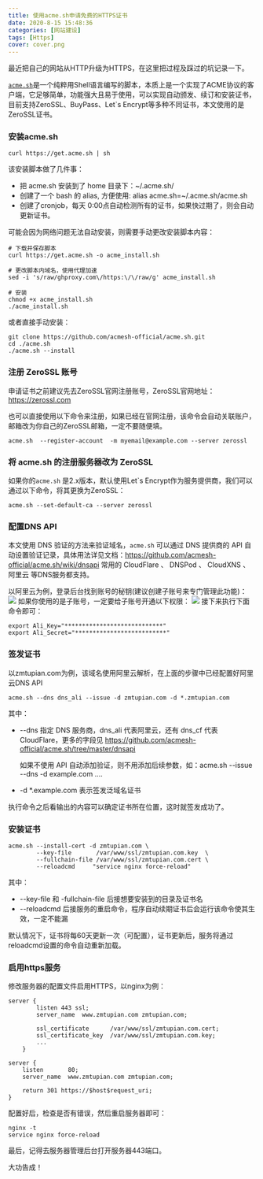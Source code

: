 ```yaml
---
title: 使用acme.sh申请免费的HTTPS证书
date: 2020-8-15 15:48:36
categories: [网站建设]
tags: [Https]
cover: cover.png
---
```


最近把自己的网站从HTTP升级为HTTPS，在这里把过程及踩过的坑记录一下。

[`acme.sh`](https://github.com/Neilpang/acme.sh)是一个纯粹用Shell语言编写的脚本，本质上是一个实现了ACME协议的客户端，它足够简单，功能强大且易于使用，可以实现自动颁发、续订和安装证书，目前支持ZeroSSL、BuyPass、Let`s Encrypt等多种不同证书，本文使用的是ZeroSSL证书。

<!--more-->

### 安装acme.sh

```
curl https://get.acme.sh | sh
```
该安装脚本做了几件事：

- 把 acme.sh 安装到了 home 目录下：~/.acme.sh/
- 创建了一个 bash 的 alias, 方便使用: alias acme.sh=~/.acme.sh/acme.sh
- 创建了cronjob，每天 0:00点自动检测所有的证书，如果快过期了，则会自动更新证书。

可能会因为网络问题无法自动安装，则需要手动更改安装脚本内容：

```
# 下载并保存脚本
curl https://get.acme.sh -o acme_install.sh

# 更改脚本内域名，使用代理加速
sed -i 's/raw/ghproxy.com\/https:\/\/raw/g' acme_install.sh

# 安装
chmod +x acme_install.sh
./acme_install.sh
```
或者直接手动安装：
```
git clone https://github.com/acmesh-official/acme.sh.git
cd ./acme.sh
./acme.sh --install
```

### 注册 ZeroSSL 账号
申请证书之前建议先去ZeroSSL官网注册账号，ZeroSSL官网地址：https://zerossl.com

也可以直接使用以下命令来注册，如果已经在官网注册，该命令会自动关联账户，邮箱改为你自己的ZeroSSL邮箱，一定不要随便填。
```
acme.sh  --register-account  -m myemail@example.com --server zerossl
```


### 将 acme.sh 的注册服务器改为 ZeroSSL

如果你的`acme.sh` 是2.x版本，默认使用Let`s Encrypt作为服务提供商，我们可以通过以下命令，将其更换为ZeroSSL：

```
acme.sh --set-default-ca --server zerossl
```

### 配置DNS API
本文使用 DNS 验证的方法来验证域名，`acme.sh` 可以通过 DNS 提供商的 API 自动设置验证记录，具体用法详见文档：https://github.com/acmesh-official/acme.sh/wiki/dnsapi
常用的 CloudFlare 、 DNSPod 、 CloudXNS 、阿里云 等DNS服务都支持。

以阿里云为例，登录后台找到账号的秘钥(建议创建子账号来专门管理此功能)：
![](AccessKey.png)
如果你使用的是子账号，一定要给子账号开通以下权限：
![](阿里云dns子账号授权.png)
接下来执行下面命令即可：

```
export Ali_Key="****************************"
export Ali_Secret="**************************" 
```

### 签发证书
以zmtupian.com为例，该域名使用阿里云解析，在上面的步骤中已经配置好阿里云DNS API
```
acme.sh --dns dns_ali --issue -d zmtupian.com -d *.zmtupian.com
```
其中：
- --dns 指定 DNS 服务商，dns_ali 代表阿里云，还有 dns_cf 代表 CloudFlare，更多的字段见 https://github.com/acmesh-official/acme.sh/tree/master/dnsapi

  如果不使用 API 自动添加验证，则不用添加后续参数，如：acme.sh --issue --dns -d example.com ....
- -d \*.example.com 表示签发泛域名证书


执行命令之后看输出的内容可以确定证书所在位置，这时就签发成功了。

### 安装证书

```
acme.sh --install-cert -d zmtupian.com \
        --key-file       /var/www/ssl/zmtupian.com.key  \
        --fullchain-file /var/www/ssl/zmtupian.com.cert \
        --reloadcmd     "service nginx force-reload"
```
其中：
- --key-file 和 -fullchain-file 后接想要安装到的目录及证书名
- --reloadcmd 后接服务的重启命令，程序自动续期证书后会运行该命令使其生效，一定不能漏

默认情况下，证书将每60天更新一次（可配置），证书更新后，服务将通过reloadcmd设置的命令自动重新加载。

### 启用https服务
修改服务器的配置文件启用HTTPS，以nginx为例：

```
server {
        listen 443 ssl;
        server_name  www.zmtupian.com zmtupian.com;

        ssl_certificate      /var/www/ssl/zmtupian.com.cert;
        ssl_certificate_key  /var/www/ssl/zmtupian.com.key;
        ...
    }

server {
    listen       80;
    server_name  www.zmtupian.com zmtupian.com;

    return 301 https://$host$request_uri;
}

```
配置好后，检查是否有错误，然后重启服务器即可：

```
nginx -t
service nginx force-reload
```

最后，记得去服务器管理后台打开服务器443端口。


大功告成！




